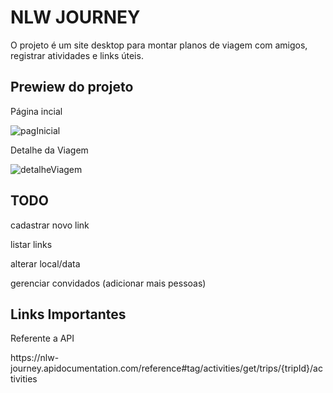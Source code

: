 <h1>NLW JOURNEY</h1>
<p>O projeto é um site desktop para montar planos de viagem com amigos, registrar atividades e links úteis.</p>

<h2>Prewiew do projeto</h2>
<p>Página incial</p>

![pagInicial](https://github.com/Sofia-Magalhaes/nlw-Journey/assets/52801509/a90ad987-9bee-4519-82ad-9840366e9c85)

<p>Detalhe da Viagem</p>

![detalheViagem](https://github.com/Sofia-Magalhaes/nlw-Journey/assets/52801509/50074877-d1c4-45ee-8479-c8b8f95d4e21)

<h2>TODO</h2>
<p>
cadastrar novo link
  
listar links

alterar local/data

gerenciar convidados (adicionar mais pessoas)
</p>

<h2>Links Importantes</h2>
<span>Referente a API</span> 
<p>https://nlw-journey.apidocumentation.com/reference#tag/activities/get/trips/{tripId}/activities</p>
